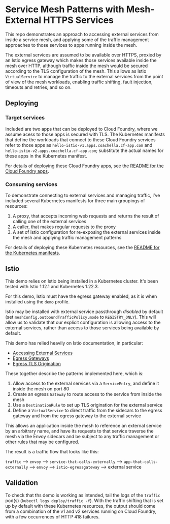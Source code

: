 # Service Mesh Patterns with Mesh-External HTTPS Services

This repo demonstrates an approach to accessing external services from inside a service mesh,
and applying some of the traffic management approaches to those services to apps running inside the mesh.

The external services are assumed to be available over HTTPS, proxied by an Istio egress gateway
which makes those services available inside the mesh over HTTP, although traffic inside the mesh
would be secured according to the TLS configuration of the mesh. This allows as Istio `VirtualService`
to manage the traffic to the external services from the point of view of the mesh workloads, enabling
traffic shifting, fault injection, timeouts and retries, and so on.

## Deploying

### Target services

Included are two apps that can be deployed to Cloud Foundry, where we assume acess to those apps is
secured with TLS. The Kubernetes manifests that define the workloads that connect to these Cloud Foundry
services refer to those apps as `hello-istio-v1.apps.coachella.cf-app.com` and `hello-istio-v2.apps.coachella.cf-app.com`;
substitute the actual names for these apps in the Kubernetes manifest.

For details of deploying these Cloud Foundry apps, see the [README for the Cloud Foundry apps](cf/README.md).

### Consuming services

To demonstrate connecting to external services and managing traffic, I've included several Kubernetes
manifests for three main groupings of resources:

1. A proxy, that accepts incoming web requests and returns the result of calling one of the external services
1. A caller, that makes regular requests to the proxy
1. A set of Istio configuration for re-exposing the external services inside the mesh and applying traffic
management patterns

For details of deploying these Kubernetes resources, see the [README for the Kubernetes manifests](k8s/README.md).

## Istio

This demo relies on Istio being installed in a Kubernetes cluster. It's been tested with Istio 1.12.1
and Kubernetes 1.22.3.

For this demo, Istio must have the egress gateway enabled, as it is when installed using the `demo` profile.

Istio may be installed with external service passthrough _disabled_ by default (set `meshConfig.outboundTrafficPolicy.mode`
to `REGISTRY_ONLY`). This will allow us to validate that our explicit configuration is allowing access
to the external services, rather than access to those services being available by default.

This demo has relied heavily on Istio documentation, in particular:

- [Accessing External Services](https://istio.io/latest/docs/tasks/traffic-management/egress/egress-control/)
- [Egress Gateways](https://istio.io/latest/docs/tasks/traffic-management/egress/egress-gateway/)
- [Egress TLS Origination](https://istio.io/latest/docs/tasks/traffic-management/egress/egress-tls-origination/)

These together describe the patterns implemented here, which is:

1. Allow access to the external services via a `ServiceEntry`, and define it inside the mesh on port 80
1. Create an egress `Gateway` to route access to the service from inside the mesh
1. Use a `DestinationRule` to set up TLS origination for the external service
1. Define a `VirtualService` to direct traffic from the sidecars to the egress gateway and from the egress
gateway to the external service

This allows an application inside the mesh to reference an external service by an arbitrary name, and have
its requests to that service traverse the mesh via the Envoy sidecars and be subject to any traffic management
or other rules that may be configured.

The result is a traffic flow that looks like this:

`traffic` --> `envoy` --> `service-that-calls-externally` --> `app-that-calls-externally` --> `envoy` --> `istio-egressgateway` --> external service


## Validation

To check that ths demo is working as intended, tail the logs of the `traffic` pod(s) (`kubectl logs deploy/traffic -f`).
With the traffic shifting that is set up by default with these Kubernetes resources, the output should
come from a combination of the v1 and v2 services running on Cloud Foundry, with a few occurrences of
HTTP 418 failures.
